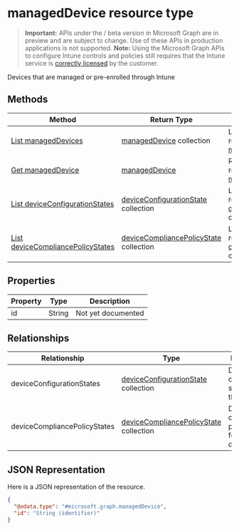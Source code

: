 ﻿# managedDevice resource type

> **Important:** APIs under the / beta version in Microsoft Graph are in preview and are subject to change. Use of these APIs in production applications is not supported.
> **Note:** Using the Microsoft Graph APIs to configure Intune controls and policies still requires that the Intune service is [correctly licensed](https://go.microsoft.com/fwlink/?linkid=839381) by the customer.

Devices that are managed or pre-enrolled through Intune
## Methods
|Method|Return Type|Description|
|---|---|---|
|[List managedDevices](https://developer.microsoft.com/en-us/graph/docs/api-reference/beta/api/api/intune_deviceconfig_manageddevice_list.md)|[managedDevice](https://developer.microsoft.com/en-us/graph/docs/api-reference/beta/api/resources/intune_deviceconfig_manageddevice.md) collection|List properties and relationships of the [managedDevice](https://developer.microsoft.com/en-us/graph/docs/api-reference/beta/api/resources/intune_deviceconfig_manageddevice.md) objects.|
|[Get managedDevice](https://developer.microsoft.com/en-us/graph/docs/api-reference/beta/api/api/intune_deviceconfig_manageddevice_get.md)|[managedDevice](https://developer.microsoft.com/en-us/graph/docs/api-reference/beta/api/resources/intune_deviceconfig_manageddevice.md)|Read properties and relationships of the [managedDevice](https://developer.microsoft.com/en-us/graph/docs/api-reference/beta/api/resources/intune_deviceconfig_manageddevice.md) object.|
|[List deviceConfigurationStates](https://developer.microsoft.com/en-us/graph/docs/api-reference/beta/api/api/intune_deviceconfig_deviceconfigurationstate_list.md)|[deviceConfigurationState](https://developer.microsoft.com/en-us/graph/docs/api-reference/beta/api/resources/intune_deviceconfig_deviceconfigurationstate.md) collection|List properties and relationships of the [deviceConfigurationState](https://developer.microsoft.com/en-us/graph/docs/api-reference/beta/api/resources/intune_deviceconfig_deviceconfigurationstate.md) objects.|
|[List deviceCompliancePolicyStates](https://developer.microsoft.com/en-us/graph/docs/api-reference/beta/api/api/intune_deviceconfig_devicecompliancepolicystate_list.md)|[deviceCompliancePolicyState](https://developer.microsoft.com/en-us/graph/docs/api-reference/beta/api/resources/intune_deviceconfig_devicecompliancepolicystate.md) collection|List properties and relationships of the [deviceCompliancePolicyState](https://developer.microsoft.com/en-us/graph/docs/api-reference/beta/api/resources/intune_deviceconfig_devicecompliancepolicystate.md) objects.|

## Properties
|Property|Type|Description|
|---|---|---|
|id|String|Not yet documented|

## Relationships
|Relationship|Type|Description|
|---|---|---|
|deviceConfigurationStates|[deviceConfigurationState](https://developer.microsoft.com/en-us/graph/docs/api-reference/beta/api/resources/intune_deviceconfig_deviceconfigurationstate.md) collection|Device configuration states for this device.|
|deviceCompliancePolicyStates|[deviceCompliancePolicyState](https://developer.microsoft.com/en-us/graph/docs/api-reference/beta/api/resources/intune_deviceconfig_devicecompliancepolicystate.md) collection|Device compliance policy states for this device.|

## JSON Representation
Here is a JSON representation of the resource.
<!-- {
  "blockType": "resource",
  "keyProperty": "id",
  "@odata.type": "microsoft.graph.managedDevice"
}
-->
```json
{
  "@odata.type": "#microsoft.graph.managedDevice",
  "id": "String (identifier)"
}
```



